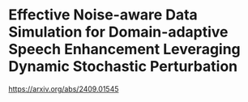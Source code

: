 # Effective Noise-aware Data Simulation for Domain-adaptive Speech Enhancement Leveraging Dynamic Stochastic Perturbation

https://arxiv.org/abs/2409.01545
